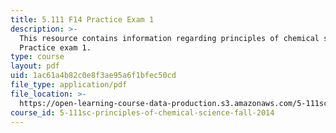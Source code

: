 ```yaml
---
title: 5.111 F14 Practice Exam 1
description: >-
  This resource contains information regarding principles of chemical science:
  Practice exam 1.
type: course
layout: pdf
uid: 1ac61a4b82c0e8f3ae95a6f1bfec50cd
file_type: application/pdf
file_location: >-
  https://open-learning-course-data-production.s3.amazonaws.com/5-111sc-principles-of-chemical-science-fall-2014/1ac61a4b82c0e8f3ae95a6f1bfec50cd_MIT5_111F14_PractExam1.pdf
course_id: 5-111sc-principles-of-chemical-science-fall-2014
---
```

